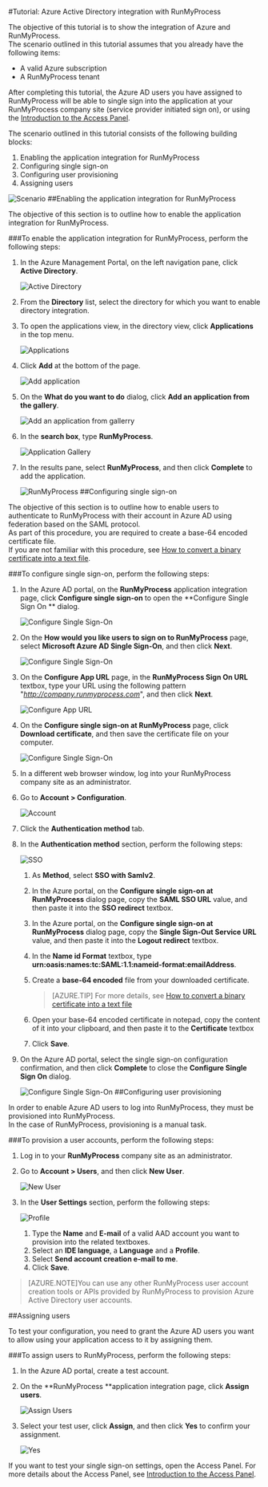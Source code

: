 <properties 
    pageTitle="Tutorial: Azure Active Directory integration with RunMyProcess | Microsoft Azure" 
    description="Learn how to use RunMyProcess with Azure Active Directory to enable single sign-on, automated provisioning, and more!" 
    services="active-directory" 
    authors="markusvi"  
    documentationCenter="na" 
    manager="stevenpo"/>
<tags 
    ms.service="active-directory" 
    ms.devlang="na" 
    ms.topic="article" 
    ms.tgt_pltfrm="na" 
    ms.workload="identity" 
    ms.date="10/22/2015" 
    ms.author="markvi" />

#Tutorial: Azure Active Directory integration with RunMyProcess
  
The objective of this tutorial is to show the integration of Azure and RunMyProcess.  
The scenario outlined in this tutorial assumes that you already have the following items:

-   A valid Azure subscription
-   A RunMyProcess tenant
  
After completing this tutorial, the Azure AD users you have assigned to RunMyProcess will be able to single sign into the application at your RunMyProcess company site (service provider initiated sign on), or using the [Introduction to the Access Panel](active-directory-saas-access-panel-introduction.md).
  
The scenario outlined in this tutorial consists of the following building blocks:

1.  Enabling the application integration for RunMyProcess
2.  Configuring single sign-on
3.  Configuring user provisioning
4.  Assigning users

![Scenario](./media/active-directory-saas-runmyprocess-tutorial/IC789614.png "Scenario")
##Enabling the application integration for RunMyProcess
  
The objective of this section is to outline how to enable the application integration for RunMyProcess.

###To enable the application integration for RunMyProcess, perform the following steps:

1.  In the Azure Management Portal, on the left navigation pane, click **Active Directory**.

    ![Active Directory](./media/active-directory-saas-runmyprocess-tutorial/IC700993.png "Active Directory")

2.  From the **Directory** list, select the directory for which you want to enable directory integration.

3.  To open the applications view, in the directory view, click **Applications** in the top menu.

    ![Applications](./media/active-directory-saas-runmyprocess-tutorial/IC700994.png "Applications")

4.  Click **Add** at the bottom of the page.

    ![Add application](./media/active-directory-saas-runmyprocess-tutorial/IC749321.png "Add application")

5.  On the **What do you want to do** dialog, click **Add an application from the gallery**.

    ![Add an application from gallerry](./media/active-directory-saas-runmyprocess-tutorial/IC749322.png "Add an application from gallerry")

6.  In the **search box**, type **RunMyProcess**.

    ![Application Gallery](./media/active-directory-saas-runmyprocess-tutorial/IC789615.png "Application Gallery")

7.  In the results pane, select **RunMyProcess**, and then click **Complete** to add the application.

    ![RunMyProcess](./media/active-directory-saas-runmyprocess-tutorial/IC789616.png "RunMyProcess")
##Configuring single sign-on
  
The objective of this section is to outline how to enable users to authenticate to RunMyProcess with their account in Azure AD using federation based on the SAML protocol.  
As part of this procedure, you are required to create a base-64 encoded certificate file.  
If you are not familiar with this procedure, see [How to convert a binary certificate into a text file](http://youtu.be/PlgrzUZ-Y1o).

###To configure single sign-on, perform the following steps:

1.  In the Azure AD portal, on the **RunMyProcess** application integration page, click **Configure single sign-on** to open the **Configure Single Sign On ** dialog.

    ![Configure Single Sign-On](./media/active-directory-saas-runmyprocess-tutorial/IC789617.png "Configure Single Sign-On")

2.  On the **How would you like users to sign on to RunMyProcess** page, select **Microsoft Azure AD Single Sign-On**, and then click **Next**.

    ![Configure Single Sign-On](./media/active-directory-saas-runmyprocess-tutorial/IC789622.png "Configure Single Sign-On")

3.  On the **Configure App URL** page, in the **RunMyProcess Sign On URL** textbox, type your URL using the following pattern "*http://company.runmyprocess.com*", and then click **Next**.

    ![Configure App URL](./media/active-directory-saas-runmyprocess-tutorial/IC789623.png "Configure App URL")

4.  On the **Configure single sign-on at RunMyProcess** page, click **Download certificate**, and then save the certificate file on your computer.

    ![Configure Single Sign-On](./media/active-directory-saas-runmyprocess-tutorial/IC789624.png "Configure Single Sign-On")

5.  In a different web browser window, log into your RunMyProcess company site as an administrator.

6.  Go to **Account \> Configuration**.

    ![Account](./media/active-directory-saas-runmyprocess-tutorial/IC789625.png "Account")

7.  Click the **Authentication method** tab.

8.  In the **Authentication method** section, perform the following steps:

    ![SSO](./media/active-directory-saas-runmyprocess-tutorial/IC789626.png "SSO")

    1.  As **Method**, select **SSO with Samlv2**.
    2.  In the Azure portal, on the **Configure single sign-on at RunMyProcess** dialog page, copy the **SAML SSO URL** value, and then paste it into the **SSO redirect** textbox.
    3.  In the Azure portal, on the **Configure single sign-on at RunMyProcess** dialog page, copy the **Single Sign-Out Service URL** value, and then paste it into the **Logout redirect** textbox.
    4.  In the **Name id Format** textbox, type **urn:oasis:names:tc:SAML:1.1:nameid-format:emailAddress**.
    5.  Create a **base-64 encoded** file from your downloaded certificate.  

        >[AZURE.TIP] For more details, see [How to convert a binary certificate into a text file](http://youtu.be/PlgrzUZ-Y1o)

    6.  Open your base-64 encoded certificate in notepad, copy the content of it into your clipboard, and then paste it to the **Certificate** textbox
    7.  Click **Save**.

9.  On the Azure AD portal, select the single sign-on configuration confirmation, and then click **Complete** to close the **Configure Single Sign On** dialog.

    ![Configure Single Sign-On](./media/active-directory-saas-runmyprocess-tutorial/IC789627.png "Configure Single Sign-On")
##Configuring user provisioning
  
In order to enable Azure AD users to log into RunMyProcess, they must be provisioned into RunMyProcess.  
In the case of RunMyProcess, provisioning is a manual task.

###To provision a user accounts, perform the following steps:

1.  Log in to your **RunMyProcess** company site as an administrator.

2.  Go to **Account \> Users**, and then click **New User**.

    ![New User](./media/active-directory-saas-runmyprocess-tutorial/IC789631.png "New User")

3.  In the **User Settings** section, perform the following steps:

    ![Profile](./media/active-directory-saas-runmyprocess-tutorial/IC789632.png "Profile")

    1.  Type the **Name** and **E-mail** of a valid AAD account you want to provision into the related textboxes.
    2.  Select an **IDE language**, a **Language** and a **Profile**.
    3.  Select **Send account creation e-mail to me**.
    4.  Click **Save**.

>[AZURE.NOTE]You can use any other RunMyProcess user account creation tools or APIs provided by RunMyProcess to provision Azure Active Directory user accounts.

##Assigning users
  
To test your configuration, you need to grant the Azure AD users you want to allow using your application access to it by assigning them.

###To assign users to RunMyProcess, perform the following steps:

1.  In the Azure AD portal, create a test account.

2.  On the **RunMyProcess **application integration page, click **Assign users**.

    ![Assign Users](./media/active-directory-saas-runmyprocess-tutorial/IC789633.png "Assign Users")

3.  Select your test user, click **Assign**, and then click **Yes** to confirm your assignment.

    ![Yes](./media/active-directory-saas-runmyprocess-tutorial/IC767830.png "Yes")
  
If you want to test your single sign-on settings, open the Access Panel. For more details about the Access Panel, see [Introduction to the Access Panel](active-directory-saas-access-panel-introduction.md).
